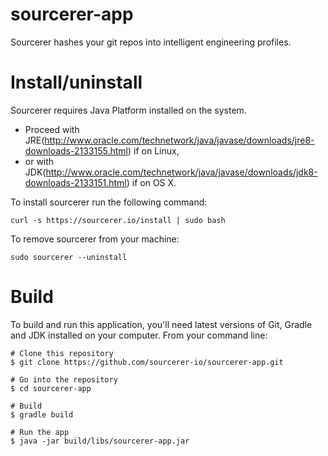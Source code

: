 # sourcerer-app
Sourcerer hashes your git repos into intelligent engineering profiles.

Install/uninstall
=================

Sourcerer requires Java Platform installed on the system.
* Proceed with JRE(http://www.oracle.com/technetwork/java/javase/downloads/jre8-downloads-2133155.html) if on Linux,
* or with JDK(http://www.oracle.com/technetwork/java/javase/downloads/jdk8-downloads-2133151.html) if on OS X.

To install sourcerer run the following command:

```
curl -s https://sourcerer.io/install | sudo bash
```

To remove sourcerer from your machine:

```
sudo sourcerer --uninstall
```

Build
=====

To build and run this application, you'll need latest versions of Git, Gradle and JDK installed on your computer. From your command line:

```
# Clone this repository
$ git clone https://github.com/sourcerer-io/sourcerer-app.git

# Go into the repository
$ cd sourcerer-app

# Build
$ gradle build

# Run the app
$ java -jar build/libs/sourcerer-app.jar
```

